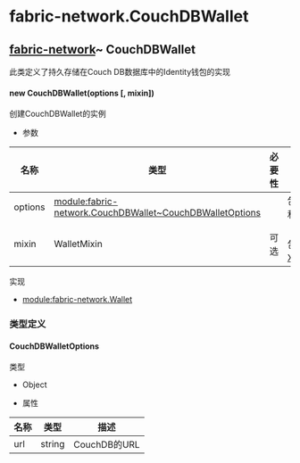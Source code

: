 # fabric-network.CouchDBWallet

## [fabric-network](https://hyperledger.github.io/fabric-sdk-node/release-1.4/module-fabric-network.html)~ CouchDBWallet

此类定义了持久存储在Couch DB数据库中的Identity钱包的实现

#### new CouchDBWallet(options [, mixin])

创建CouchDBWallet的实例

- 参数

| 名称    | 类型                                                         | 必要性 | 描述                                                         |
| ------- | ------------------------------------------------------------ | ------ | ------------------------------------------------------------ |
| options | [module:fabric-network.CouchDBWallet~CouchDBWalletOptions](https://hyperledger.github.io/fabric-sdk-node/release-1.4/module-fabric-network.CouchDBWallet.html#~CouchDBWalletOptions) |        | 包含必需的属性url和其他Nano选项                              |
| mixin   | WalletMixin                                                  | 可选   | （可选）提供备用钱包混合。默认为[X509WalletMixin](https://hyperledger.github.io/fabric-sdk-node/release-1.4/module-fabric-network.X509WalletMixin.html)。 |

实现

- [module:fabric-network.Wallet](https://hyperledger.github.io/fabric-sdk-node/release-1.4/module-fabric-network.Wallet.html)

### 类型定义

#### CouchDBWalletOptions

类型

- Object

- 属性

| 名称 | 类型   | 描述         |
| ---- | ------ | ------------ |
| url  | string | CouchDB的URL |